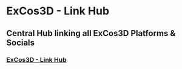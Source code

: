 # ExCos3D - Link Hub

## Central Hub linking all ExCos3D Platforms & Socials

### [ExCos3D - Link Hub](https://excos3d.github.io/)
